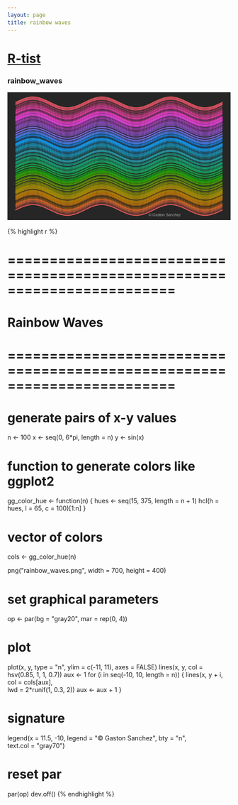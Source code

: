 ```yaml
--- 
layout: page 
title: rainbow waves 
--- 
```


# [R-tist](/Rtist) 

### rainbow_waves 

![](/images/rainbow_waves.png) 

{% highlight r %} 
# ======================================================================== 
# Rainbow Waves 
# ======================================================================== 
# generate pairs of x-y values 
n <- 100 
x <- seq(0, 6*pi, length = n) 
y <- sin(x) 
 
# function to generate colors like ggplot2 
gg_color_hue <- function(n) { 
  hues <- seq(15, 375, length = n + 1) 
  hcl(h = hues, l = 65, c = 100)[1:n] 
} 
 
# vector of colors 
cols <- gg_color_hue(n) 
 
 
png("rainbow_waves.png", width = 700, height = 400) 
# set graphical parameters 
op <- par(bg = "gray20",  mar = rep(0, 4)) 
# plot 
plot(x, y, type = "n", ylim = c(-11, 11), axes = FALSE) 
lines(x, y, col = hsv(0.85, 1, 1, 0.7)) 
aux <- 1 
for (i in seq(-10, 10, length = n)) 
{ 
  lines(x, y + i, col = cols[aux],  
        lwd = 2*runif(1, 0.3, 2)) 
  aux <- aux + 1 
} 
# signature 
legend(x = 11.5, -10, legend = "© Gaston Sanchez", bty = "n",  
       text.col = "gray70") 
# reset par 
par(op) 
dev.off() 
{% endhighlight %} 
